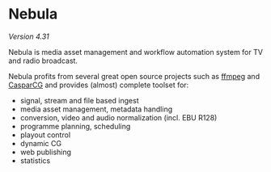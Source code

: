 Nebula
======
_Version 4.31_

Nebula is media asset management and workflow automation system for TV and radio broadcast.

Nebula profits from several great open source projects such as [ffmpeg](http://www.ffmpeg.org) and [CasparCG](http://www.casparcg.com)
and provides (almost) complete toolset for:

 - signal, stream and file based ingest
 - media asset management, metadata handling
 - conversion, video and audio normalization (incl. EBU R128)
 - programme planning, scheduling
 - playout control
 - dynamic CG
 - web publishing
 - statistics

